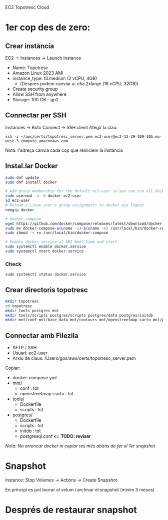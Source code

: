 
EC2 Topotresc Cloud

# 1er cop des de zero:

## Crear instància
EC2 -> Instances -> Launch Instance
* Name: Topotresc
* Amazon Linux 2023 AMI
* instance_type: t3.medium (2 vCPU, 4GB)
    * (Despres podem canviar a: c5a.2xlarge   (16 vCPU, 32GB))
* Create security group
* Allow SSH from anywhere
* Storage: 100 GB - gp2

## Connectar per SSH
Instances -> Boto Connect -> SSH client
Afegir la clau:
```    
ssh -i ~/aws/certs/topotresc_server.pem ec2-user@ec2-13-39-109-105.eu-west-3.compute.amazonaws.com
```
Nota: l'adreça canvia cada cop que reiniciem la instància

## Instal.lar Docker
```bash
sudo dnf update
sudo dnf install docker

# Add group membership for the default ec2-user so you can run all docker commands without using the sudo command
sudo usermod -a -G docker ec2-user
id ec2-user
# Reload a Linux user's group assignments to docker w/o logout
newgrp docker

# docker-compose
wget https://github.com/docker/compose/releases/latest/download/docker-compose-$(uname -s)-$(uname -m)
sudo mv docker-compose-$(uname -s)-$(uname -m) /usr/local/bin/docker-compose
sudo chmod -v +x /usr/local/bin/docker-compose

# Enable docker service at AMI boot time and start
sudo systemctl enable docker.service
sudo systemctl start docker.service
```

### Check
```
sudo systemctl status docker.service
```

## Crear directoris topotresc
```bash
mkdir topotresc
cd topotresc
mkdir tools postgres mnt
mkdir tools/scripts postgres/scripts postgres/data postgres/initdb
mkdir mnt/conf mnt/base_data mnt/contours mnt/openstreetmap-carto mnt/pbf mnt/shades mnt/tiles
```

## Connectar amb Filezila
* SFTP / SSH
* Usuari: ec2-user
* Arxiu de claus: /Users/gos/aws/certs/topotresc_server.pem

Copiar: 
* docker-compose.yml
* mnt/
    * conf : tot
    * openstreetmap-carto : tot
* tools/
    * Dockerfile
    * scripts : tot
* postgres/
    * Dockerfile
    * scripts : tot
    * initdb : tot
    * postgresql.conf  **<= TODO: revisar**

*Nota: No arrencar docker ni copiar res més abans de fer el 1er snapshot*


# Snapshot
Instance: Stop
Volumes -> Actions -> Create Snapshot

En principi es pot borrar el volum i archivar el snapshot (minim 3 mesos)


# Després de restaurar snapshot





 